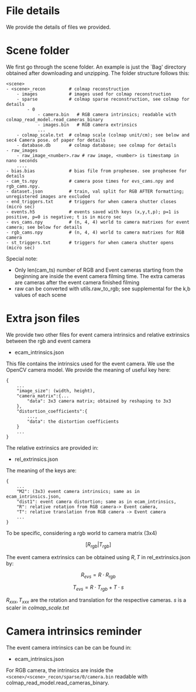 # File details
We provide the details of files we provided. 

# Scene folder
We first go through the scene folder. An example is just the `Bag' directory obtained after downloading and unzipping. The folder structure follows this:
```
<scene>
- <scene>_recon         # colmap reconstruction
    - images            # images used for colmap reconstruction
    - sparse            # colmap sparse reconstruction, see colmap for details
        - 0
            - camera.bin   # RGB camera intrinsics; readable with colmap_read_model.read_cameras_binary 
            - images.bin   # RGB camera extrinsics
            ...
    - colmap_scale.txt  # colmap scale (colmap unit/cm); see below and sec4 Camera pose. of paper for details
    - database.db       # colmap database; see colmap for details
- raw_images
    - raw_image_<number>.raw # raw image, <number> is timestamp in nano seconds
    ....
- bias.bias             # bias file from prophesee. see prophesee for details
- cam_ts.npy            # camera pose times for evs_cams.npy and rgb_cams.npy.
- dataset.json          # train, val split for RGB AFTER formatting; unregistered images are excluded
- end_triggers.txt      # triggers for when camera shutter closes (micro sec)
- events.h5             # events saved with keys (x,y,t,p); p=1 is positive, p=0 is negative; t is in micro sec
- evs_cams.npy          # (n, 4, 4) world to camera matrixes for event camera; see below for details
- rgb_cams.npy          # (n, 4, 4) world to camera matrixes for RGB camera
- st_triggers.txt       # triggers for when camera shutter opens (micro sec)
```
Special note:
- Only len(cam_ts) number of RGB and Event cameras starting from the beginning are inside the event camera filming time. The extra cameras are cameras after the event camera finished filming
- raw can be converted with utils.raw_to_rgb; see supplemental for the k,b values of each scene

# Extra json files
We provide two other files for event camera intrinsics and relative extrinsics between the rgb and event camera
- ecam_intrinsics.json

This file contains the intrinsics used for the event camera. We use the OpenCV camera model. We provide the meaning of useful key here:
```
{
    ...
    "image_size": (width, height),
    "camera_matrix":{...
        "data": 3x3 camera matrix; obtained by reshaping to 3x3
    },
    "distortion_coefficients":{
        ...,
        "data": the distortion coefficients
    }
    ...
}
```
The relative extrinsics are provided in:
- rel_extrinsics.json

The meaning of the keys are:
```
{
    ...
    "M2": (3x3) event camera intrinsics; same as in ecam_intrinsics.json,
    "dist1": event camera distortion; same as in ecam_intrinsics,
    "R": relative rotation from RGB camera-> Event camera,
    "T": relative translation from RGB camera -> Event camera
    ...
}
```
To be specific, considering a rgb world to camera matrix (3x4)

$$[R_{rgb} | T_{rgb}]$$

The event camera extrinsics can be obtained using $R, T$ in rel_extrinsics.json by:

$$R_{evs} = R \cdot R_{rgb}$$

$$T_{evs} = R \cdot T_{rgb} + T \cdot s$$

$R_{xxx}, T_{xxx}$ are the rotation and translation for the respective cameras. $s$ is a scaler in *colmap_scale.txt*

# Camera intrinsics reminder
The event camera intrinsics can be can be found in:
- ecam_intrinsics.json

For RGB camera, the intrinsics are inside the `<scene>/<scene>_recon/sparse/0/camera.bin` readable with colmap_read_model.read_cameras_binary.
